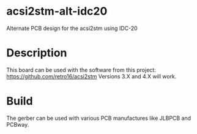 # acsi2stm-alt-idc20
Alternate PCB design for the acsi2stm using IDC-20

# Description
This board can be used with the software from this project:
  https://github.com/retro16/acsi2stm
Versions 3.X and 4.X will work.

# Build
The gerber can be used with various PCB manufactures like JLBPCB and PCBway.

